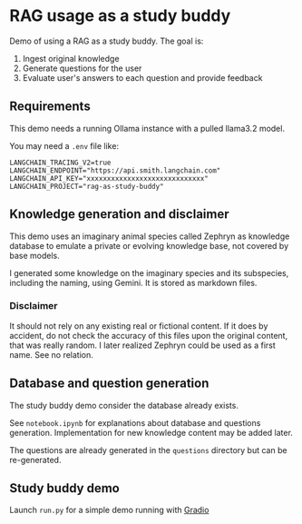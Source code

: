 # RAG usage as a study buddy

Demo of using a RAG as a study buddy.
The goal is:
1. Ingest original knowledge
2. Generate questions for the user
3. Evaluate user's answers to each question and provide feedback

## Requirements

This demo needs a running Ollama instance with a pulled llama3.2 model.

You may need a `.env` file like:
```
LANGCHAIN_TRACING_V2=true
LANGCHAIN_ENDPOINT="https://api.smith.langchain.com"
LANGCHAIN_API_KEY="xxxxxxxxxxxxxxxxxxxxxxxxxxxxx"
LANGCHAIN_PROJECT="rag-as-study-buddy"
```

## Knowledge generation and disclaimer

This demo uses an imaginary animal species called Zephryn as knowledge database to emulate a private or evolving knowledge base, not covered by base models.

I generated some knowledge on the imaginary species and its subspecies, including the naming, using Gemini. It is stored as markdown files. 

### Disclaimer

It should not rely on any existing real or fictional content. If it does by accident, do not check the accuracy of this files upon the original content, that was really random. I later realized Zephryn could be used as a first name. See no relation.

## Database and question generation

The study buddy demo consider the database already exists.

See `notebook.ipynb` for explanations about database and questions generation. Implementation for new knowledge content may be added later.

The questions are already generated in the `questions` directory but can be re-generated.

## Study buddy demo

Launch `run.py` for a simple demo running with [Gradio](https://www.gradio.app/)

